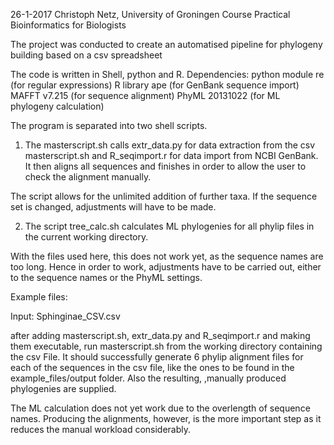 26-1-2017
Christoph Netz, University of Groningen
Course Practical Bioinformatics for Biologists

The project was conducted to create an automatised pipeline for phylogeny building based on a csv spreadsheet

The code is written in Shell, python and R. 
Dependencies:		python module re	(for regular expressions)
			R library ape		(for GenBank sequence import)
			MAFFT v7.215		(for sequence alignment)
			PhyML 20131022		(for ML phylogeny calculation)

The program is separated into two shell scripts. 

1) The masterscript.sh calls extr_data.py   for data extraction from the csv masterscript.sh
		 	 and R_seqimport.r  for data import from NCBI GenBank.
It then aligns all sequences and finishes in order to allow the user to check the alignment manually.

The script allows for the unlimited addition of further taxa. If the sequence set is changed, 
adjustments will have to be made. 

2) The script tree_calc.sh calculates ML phylogenies for all phylip files in the current working directory. 

With the files used here, this does not work yet, as the sequence names are too long. 
Hence in order to work, adjustments have to be carried out, either to the sequence names or the PhyML settings.




Example files:

Input: Sphinginae_CSV.csv

after adding masterscript.sh, extr_data.py and R_seqimport.r and making them executable,
run masterscript.sh from the working directory containing the csv File.
It should successfully generate 6 phylip alignment files for each of the sequences in the csv file,
like the ones to be found in the example_files/output folder. Also the resulting, ,manually produced phylogenies are supplied.

The ML calculation does not yet work due to the overlength of sequence names. 
Producing the alignments, however, is the more important step as it reduces the manual workload considerably. 



